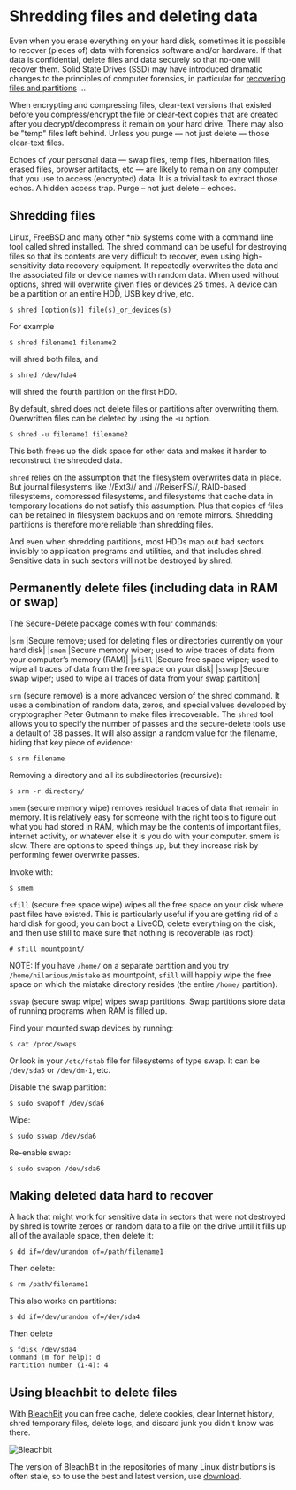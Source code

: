 # Shredding files and deleting data

Even when you erase everything on your hard disk, sometimes it is possible to recover (pieces of) data with forensics software and/or hardware. If that data is confidential, delete files and data securely so that no-one will recover them. Solid State Drives (SSD) may have introduced dramatic changes to the principles of computer forensics, in particular for [recovering files and partitions](https://tymyrddin.wiki/forensics/recovery) ...

When encrypting and compressing files, clear-text versions that existed before you compress/encrypt the file or clear-text copies that are created after you decrypt/decompress it remain on your hard drive. There may also be "temp" files left behind. Unless you purge — not just delete — those clear-text files.

Echoes of your personal data — swap files, temp files, hibernation files, erased files, browser artifacts, etc — are likely to remain on any computer that you use to access (encrypted) data. It is a trivial task to extract those echos. A hidden access trap. Purge – not just delete – echoes. 

## Shredding files

Linux, FreeBSD and many other *nix systems come with a command line tool called shred installed. The shred command can be useful for destroying files so that its contents are very difficult to recover, even using high-sensitivity data recovery equipment. It repeatedly overwrites the data and the associated file or device names with random data. When used without options, shred will overwrite given files or devices 25 times. A device can be a partition or an entire HDD, USB key drive, etc.
    
    $ shred [option(s)] file(s)_or_devices(s)

For example

    $ shred filename1 filename2

will shred both files, and

    $ shred /dev/hda4

will shred the fourth partition on the first HDD.

By default, shred does not delete files or partitions after overwriting them. Overwritten files can be deleted by using the -u option.

    $ shred -u filename1 filename2

This both frees up the disk space for other data and makes it harder to reconstruct the shredded data.

`shred` relies on the assumption that the filesystem overwrites data in place. But journal filesystems like //Ext3// and //ReiserFS//, RAID-based filesystems, compressed filesystems, and filesystems that cache data in temporary locations do not satisfy this assumption. Plus that copies of files can be retained in filesystem backups and on remote mirrors. Shredding partitions is therefore more reliable than shredding files.

And even when shredding partitions, most HDDs map out bad sectors invisibly to application programs and utilities, and that includes shred. Sensitive data in such sectors will not be destroyed by shred. 

## Permanently delete files (including data in RAM or swap)

The Secure-Delete package comes with four commands:

|`srm` 	 	|Secure remove; used for deleting files or directories currently on your hard disk|
|`smem` 	 	|Secure memory wiper; used to wipe traces of data from your computer’s memory (RAM)|
|`sfill` 	 	|Secure free space wiper; used to wipe all traces of data from the free space on your disk|
|`sswap` 	 	|Secure swap wiper; used to wipe all traces of data from your swap partition|

`srm` (secure remove) is a more advanced version of the shred command. It uses a combination of random data, zeros, and special values developed by cryptographer Peter Gutmann to make files irrecoverable. The `shred` tool allows you to specify the number of passes and the secure-delete tools use a default of 38 passes. It will also assign a random value for the filename, hiding that key piece of evidence:

    $ srm filename

Removing a directory and all its subdirectories (recursive):

    $ srm -r directory/

`smem` (secure memory wipe) removes residual traces of data that remain in memory. It is relatively easy for someone with the right tools to figure out what you had stored in RAM, which may be the contents of important files, internet activity, or whatever else it is you do with your computer. smem is slow. There are options to speed things up, but they increase risk by performing fewer overwrite passes.

Invoke with:

    $ smem

`sfill` (secure free space wipe) wipes all the free space on your disk where past files have existed. This is particularly useful if you are getting rid of a hard disk for good; you can boot a LiveCD, delete everything on the disk, and then use sfill to make sure that nothing is recoverable (as root):

    # sfill mountpoint/

NOTE: If you have `/home/` on a separate partition and you try `/home/hilarious/mistake` as mountpoint, `sfill` will happily wipe the free space on which the mistake directory resides (the entire `/home/` partition).

`sswap` (secure swap wipe) wipes swap partitions. Swap partitions store data of running programs when RAM is filled up.

Find your mounted swap devices by running:

    $ cat /proc/swaps

Or look in your `/etc/fstab` file for filesystems of type swap. It can be `/dev/sda5` or `/dev/dm-1`, etc.

Disable the swap partition:

    $ sudo swapoff /dev/sda6

Wipe:

    $ sudo sswap /dev/sda6

Re-enable swap:

    $ sudo swapon /dev/sda6

## Making deleted data hard to recover

A hack that might work for sensitive data in sectors that were not destroyed by shred is towrite zeroes or random data to a file on the drive until it fills up all of the available space, then delete it:

    $ dd if=/dev/urandom of=/path/filename1

Then delete:

    $ rm /path/filename1

This also works on partitions:

    $ dd if=/dev/urandom of=/dev/sda4

Then delete

    $ fdisk /dev/sda4
    Command (m for help): d
    Partition number (1-4): 4

## Using bleachbit to delete files

With [BleachBit](https://www.bleachbit.org/features) you can free cache, delete cookies, clear Internet history, shred temporary files, delete logs, and discard junk you didn't know was there.

![Bleachbit](https://github.com/tymyrddin/orchard/blob/main/mitigations/assets/images/bleachbit-system.jpg)

The version of BleachBit in the repositories of many Linux distributions is often stale, so to use the best and latest version, use [download](https://www.bleachbit.org/download/linux).

